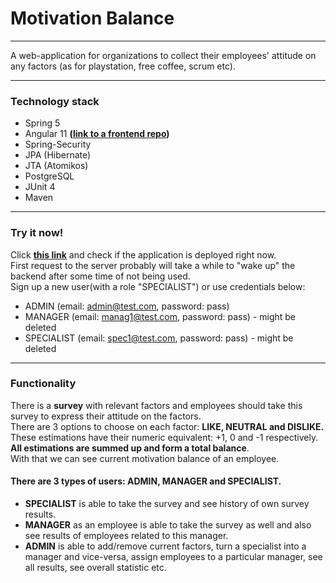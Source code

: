 # Motivation Balance

---

A web-application for organizations to collect their employees' attitude on any factors (as for playstation, free coffee, scrum etc).

---

### Technology stack
* Spring 5
* Angular 11 **([link to a frontend repo](https://github.com/Bases16/ng-motivation-balance))**
* Spring-Security
* JPA (Hibernate)
* JTA (Atomikos)
* PostgreSQL
* JUnit 4
* Maven
---

### Try it now!
Click **[this link](https://ng-motivation-balance-demo.web.app)** and check if the application is deployed right now.   
First request to the server probably will take a while to "wake up" the backend after some time of not being used.  
Sign up a new user(with a role "SPECIALIST") or use credentials below:
- ADMIN (email: admin@test.com,  password: pass)
- MANAGER (email: manag1@test.com,  password: pass) - might be deleted
- SPECIALIST (email: spec1@test.com,  password: pass) - might be deleted

---

### Functionality
There is a **survey** with relevant factors and employees should take this survey to express their attitude on the factors.  
There are 3 options to choose on each factor: **LIKE, NEUTRAL and DISLIKE.**  
These estimations have their numeric equivalent: +1, 0 and -1 respectively.  
**All estimations are summed up and form a total balance**.  
With that we can see current motivation balance of an employee.

#### There are 3 types of users: ADMIN, MANAGER and SPECIALIST.
- **SPECIALIST** is able to take the survey and see history of own survey results.
- **MANAGER** as an employee is able to take the survey as well and also see results of employees related to this manager.
- **ADMIN**  is able to add/remove current factors, turn a specialist into a manager and vice-versa, assign employees to a particular manager, see all results, see overall statistic etc.


